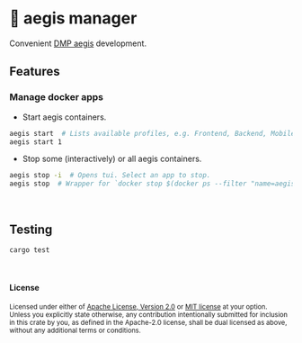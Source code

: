 # 💼 aegis manager

Convenient [DMP aegis] development.

[DMP aegis]: https://bitbucket.org/mbizcoid/aegis/src/master

## Features

### Manage docker apps

- Start aegis containers.
```sh
aegis start  # Lists available profiles, e.g. Frontend, Backend, Mobile, and All
aegis start 1
```

- Stop some (interactively) or all aegis containers.
```sh
aegis stop -i  # Opens tui. Select an app to stop.
aegis stop  # Wrapper for `docker stop $(docker ps --filter "name=aegis" -q)`
```

<br>

## Testing

```sh
cargo test
```

<br>

#### License

<sup>
Licensed under either of <a href="LICENSE-APACHE">Apache License, Version
2.0</a> or <a href="LICENSE-MIT">MIT license</a> at your option.
</sup>

<br>

<sub>
Unless you explicitly state otherwise, any contribution intentionally submitted
for inclusion in this crate by you, as defined in the Apache-2.0 license, shall
be dual licensed as above, without any additional terms or conditions.
</sub>
